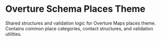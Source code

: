 # Overture Schema Places Theme

Shared structures and validation logic for Overture Maps places theme.
Contains common place categories, contact structures, and validation utilities.
